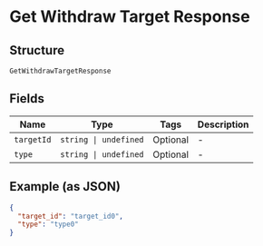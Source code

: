 
# Get Withdraw Target Response

## Structure

`GetWithdrawTargetResponse`

## Fields

| Name | Type | Tags | Description |
|  --- | --- | --- | --- |
| `targetId` | `string \| undefined` | Optional | - |
| `type` | `string \| undefined` | Optional | - |

## Example (as JSON)

```json
{
  "target_id": "target_id0",
  "type": "type0"
}
```

